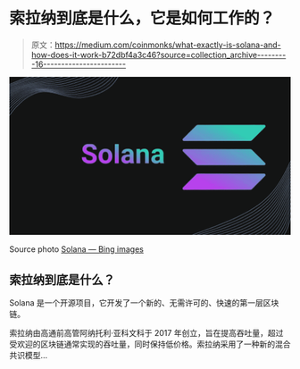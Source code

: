 # 索拉纳到底是什么，它是如何工作的？

> 原文：<https://medium.com/coinmonks/what-exactly-is-solana-and-how-does-it-work-b72dbf4a3c46?source=collection_archive---------16----------------------->

![](img/6edbfd305d92b46ff03f239782c97bf0.png)

Source photo [Solana — Bing images](https://www.bing.com/images/search?view=detailV2&ccid=0bBdC8si&id=B6B1B40FE6AA0356CF7FF336E806411E95A0F0C7&thid=OIP.0bBdC8siAmTD7MgzNj51TgHaEK&mediaurl=https%3a%2f%2fcointopsecret.com%2fwp-content%2fuploads%2f2021%2f08%2fExploring-the-Solana-Ecosystem-Design-1068x601.jpg&cdnurl=https%3a%2f%2fth.bing.com%2fth%2fid%2fR.d1b05d0bcb220264c3ecc833363e754e%3frik%3dx%252fCglR5BBug28w%26pid%3dImgRaw%26r%3d0&exph=601&expw=1068&q=Solana&simid=608027855925045345&FORM=IRPRST&ck=D8611AE3814D4E2D6903BEB9F9F19DA5&selectedIndex=5&ajaxhist=0&ajaxserp=0)

## 索拉纳到底是什么？

Solana 是一个开源项目，它开发了一个新的、无需许可的、快速的第一层区块链。

索拉纳由高通前高管阿纳托利·亚科文科于 2017 年创立，旨在提高吞吐量，超过受欢迎的区块链通常实现的吞吐量，同时保持低价格。索拉纳采用了一种新的混合共识模型…